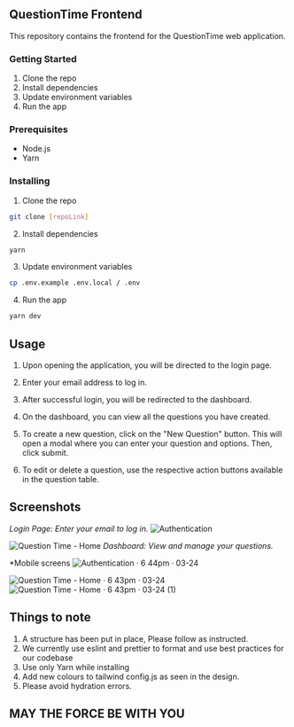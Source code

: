 ## QuestionTime Frontend

This repository contains the frontend for the QuestionTime web application.

### Getting Started

1. Clone the repo
2. Install dependencies
3. Update environment variables
4. Run the app

### Prerequisites

- Node.js
- Yarn

### Installing

1. Clone the repo

```sh
git clone [repoLink]
```

2. Install dependencies

```sh
yarn
```

3. Update environment variables

```sh
cp .env.example .env.local / .env
```

4. Run the app

```sh
yarn dev
```

## Usage

1. Upon opening the application, you will be directed to the login page.

2. Enter your email address to log in.

3. After successful login, you will be redirected to the dashboard.

4. On the dashboard, you can view all the questions you have created.

5. To create a new question, click on the "New Question" button. This will open a modal where you can enter your question and options. Then, click submit.

6. To edit or delete a question, use the respective action buttons available in the question table.

## Screenshots
*Login Page: Enter your email to log in.*
![Authentication](https://github.com/GodsfavourWiliiams/QuestionTime/assets/80661256/4ce9f8c1-3f66-4e1a-bcc0-3e1becddc48a)

![Question Time - Home](https://github.com/GodsfavourWiliiams/QuestionTime/assets/80661256/3ee29223-b834-4174-aff9-bfbdbce7f5ac)
*Dashboard: View and manage your questions.*

*Mobile screens
![Authentication · 6 44pm · 03-24](https://github.com/GodsfavourWiliiams/QuestionTime/assets/80661256/79908f13-4a6d-4b2c-8cad-fc5ae5a1224c)

![Question Time - Home · 6 43pm · 03-24](https://github.com/GodsfavourWiliiams/QuestionTime/assets/80661256/d9daa573-f511-4bd5-bdad-d2c7e4becfa7)
![Question Time - Home · 6 43pm · 03-24 (1)](https://github.com/GodsfavourWiliiams/QuestionTime/assets/80661256/35641e4e-10a2-4896-9ab7-7adcce178fde)



## Things to note

1. A structure has been put in place, Please follow as instructed.
2. We currently use eslint and prettier to format and use best practices for our codebase
3. Use only Yarn while installing
4. Add new colours to tailwind config.js as seen in the design.
5. Please avoid hydration errors.

## MAY THE FORCE BE WITH YOU

